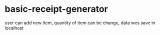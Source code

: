 # basic-receipt-generator
user can add new item, quantity of item can be change, data wes save in localhost
